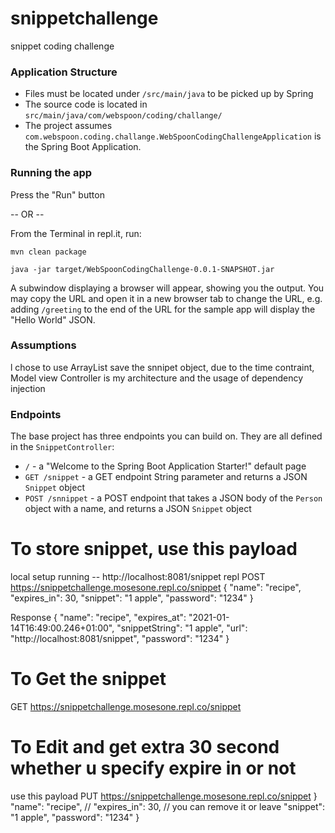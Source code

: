 # snippetchallenge
snippet coding challenge

### Application Structure

- Files must be located under `/src/main/java` to be picked up by Spring
- The source code is located in 
`src/main/java/com/webspoon/coding/challange/`
- The project assumes `com.webspoon.coding.challange.WebSpoonCodingChallengeApplication` is the Spring Boot Application. 

### Running the app

Press the "Run" button

-- OR -- 

From the Terminal in repl.it, run:

```
mvn clean package

java -jar target/WebSpoonCodingChallenge-0.0.1-SNAPSHOT.jar
```

A subwindow displaying a browser will appear, showing you the output. You may copy the URL and open it in a new browser tab to change the URL, e.g. adding `/greeting` to the end of the URL for the sample app will display the "Hello World" JSON.

### Assumptions

l chose to use ArrayList save the snnipet object, due to the time contraint, Model view Controller is my architecture and the usage of dependency injection


### Endpoints

The base project has three endpoints you can build on. They are all defined in the `SnippetController`:

- `/` - a "Welcome to the Spring Boot Application Starter!" default page 
- `GET /snippet` - a GET endpoint  String parameter and returns a JSON `Snippet` object
- `POST /snnippet` - a POST endpoint that takes a JSON body of the `Person` object with a name, and returns a JSON `Snippet` object


# To store snippet, use this payload
local setup running -- http://localhost:8081/snippet
repl
POST https://snippetchallenge.mosesone.repl.co/snippet
{
  "name": "recipe",
  "expires_in": 30,
  "snippet": "1 apple",
  "password": "1234"
}

Response
{
    "name": "recipe",
    "expires_at": "2021-01-14T16:49:00.246+01:00",
    "snippetString": "1 apple",
    "url": "http://localhost:8081/snippet",
    "password": "1234"
}


# To Get the  snippet
GET https://snippetchallenge.mosesone.repl.co/snippet


# To Edit and get extra 30 second whether u specify expire in or not

use this payload
PUT https://snippetchallenge.mosesone.repl.co/snippet
}
  "name": "recipe",
 // "expires_in": 30, // you can remove it or leave
  "snippet": "1 apple",
  "password": "1234"
}

